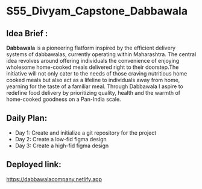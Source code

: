 # S55_Divyam_Capstone_Dabbawala

## Idea Brief :
**Dabbawala** is a pioneering flatform inspired by the efficient delivery systems of dabbawalas, currently operating within Maharashtra. The central idea revolves around  offering individuals the convenience of enjoying wholesome home-cooked meals delivered right to their doorstep.The initiative will  not only cater to the needs of those craving nutritious home cooked meals  but also act as a lifeline to individuals away from home, yearning for the taste of a familiar meal. Through Dabbawala I aspire to redefine food delivery by prioritizing quality, health and the warmth of home-cooked goodness on a Pan-India scale.

## Daily Plan:
- Day 1: Create and initialize a git repository for the project
- Day 2: Create a low-fid figma design
- Day 3: Create a high-fid figma design

## Deployed link:
https://dabbawalacompany.netlify.app
